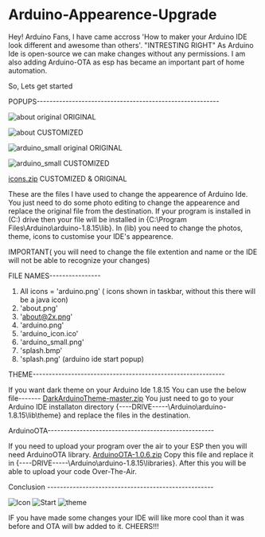 # Arduino-Appearence-Upgrade
Hey! Arduino Fans, I have came accross 'How to maker your Arduino IDE look different and awesome than others'. "INTRESTING RIGHT"
As Arduino Ide is open-source we can make changes without any permissions. 
I am also adding Arduino-OTA as esp has became an important part of home automation.

So,
Lets get started

POPUPS---------------------------------------------------------

![about original](https://user-images.githubusercontent.com/86643678/124418834-fd934300-dd79-11eb-828a-1098316d8bd6.png)
ORIGINAL

![about](https://user-images.githubusercontent.com/86643678/124418839-fec47000-dd79-11eb-90bf-fc5d7cb1529e.png)
CUSTOMIZED

![arduino_small original](https://user-images.githubusercontent.com/86643678/124418851-0257f700-dd7a-11eb-8b31-a6b798fa2265.png)
ORIGINAL

![arduino_small](https://user-images.githubusercontent.com/86643678/124418852-02f08d80-dd7a-11eb-88e0-f0b74e7511b0.png)
CUSTOMIZED

[icons.zip](https://github.com/HyperArx/Arduino-Appearence-Ubgrade/files/6761849/icons.zip)
CUSTOMIZED & ORIGINAL

These are the files I have used to change the appearence of Arduino Ide. You just need to do some photo editing to change the appearence and replace the original file from the destination. If your program is installed in (C:) drive then your file will be installed in {C:\Program Files\Arduino\arduino-1.8.15\lib}.
In (lib) you need to change the photos, theme, icons to customise your IDE's appearence.

IMPORTANT( you will need to change the file extention and name or the IDE will not be able to recognize your changes)

FILE NAMES----------------

1) All icons = 'arduino.png' ( icons shown in taskbar, without this there will be a java icon)
2) 'about.png'
3) 'about@2x.png'
4) 'arduino.png'
5) 'arduino_icon.ico'
6) 'arduino_small.png'
7) 'splash.bmp'
8) 'splash.png' (arduino ide start popup)

THEME------------------------------------------------------------

If you want dark theme on your Arduino Ide 1.8.15 You can use the below file-------
[DarkArduinoTheme-master.zip](https://github.com/HyperArx/Arduino-Appearence-Ubgrade/files/6761795/DarkArduinoTheme-master.zip)
You just need to go to your Arduino IDE installaton directory {----DRIVE-----\Arduino\arduino-1.8.15\lib\theme} and replace the files in the destination.

ArduinoOTA----------------------------------------------------

If you need to upload your program over the air to your ESP then you will need ArduinoOTA library.
[ArduinoOTA-1.0.6.zip](https://github.com/HyperArx/Arduino-Appearence-Upgrade/files/6762038/ArduinoOTA-1.0.6.zip) Copy this file and replace it in {----DRIVE-----\Arduino\arduino-1.8.15\libraries}.
After this you will be able to upload your code Over-The-Air.


Conclusion ----------------------------------------------------

![Icon](https://user-images.githubusercontent.com/86643678/124420569-51535b80-dd7d-11eb-9dbf-2ab49d9e11fd.PNG)
![Start](https://user-images.githubusercontent.com/86643678/124420573-52848880-dd7d-11eb-83d5-c87595095b70.PNG)
![theme](https://user-images.githubusercontent.com/86643678/124420580-56180f80-dd7d-11eb-9576-48aca0a32e0f.PNG)

IF you have made some changes your IDE will like more cool than it was before and OTA will bw added to it.
CHEERS!!!

